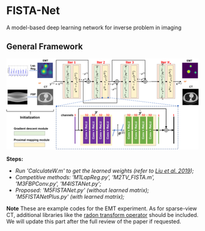 
# FISTA-Net
A model-based deep learning network for inverse problem in imaging

General Framework
----------
<img src="FISTANet.png" width="700px"/>


**Steps:**
* _Run 'CalculateW.m' to get the learned weights (refer to [Liu et al. 2019](https://github.com/VITA-Group/ALISTA));_
* _Competitive methods: 'M1LapReg.py', 'M2TV_FISTA.m', 'M3FBPConv.py', 'M4ISTANet.py';_
* _Proposed: 'M5FISTANet.py' (without learned matrix); 'M5FISTANetPlus.py' (with learned matrix);_


**Note**
These are example codes for the EMT experiment. As for sparse-view CT, additional libraries like the [radon transform operator](https://github.com/matteo-ronchetti/torch-radon) should be included. We will update this part after the full review of the paper if requested. 

